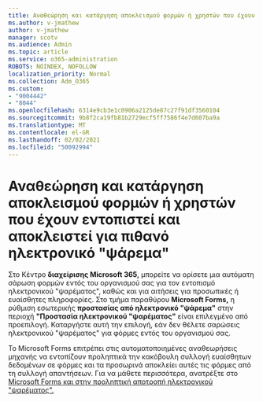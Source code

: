 ```yaml
---
title: Αναθεώρηση και κατάργηση αποκλεισμού φορμών ή χρηστών που έχουν εντοπιστεί και αποκλειστεί για πιθανό ηλεκτρονικό "ψάρεμα"
ms.author: v-jmathew
author: v-jmathew
manager: scotv
ms.audience: Admin
ms.topic: article
ms.service: o365-administration
ROBOTS: NOINDEX, NOFOLLOW
localization_priority: Normal
ms.collection: Adm_O365
ms.custom:
- "9004442"
- "8044"
ms.openlocfilehash: 6314e9cb3e1c0906a2125de87c27f91df3560104
ms.sourcegitcommit: 9b8f2ca19fb81b2729ecf5ff7586f4e7d607ba9a
ms.translationtype: MT
ms.contentlocale: el-GR
ms.lasthandoff: 02/02/2021
ms.locfileid: "50092994"
---
```

# <a name="review-and-unblock-forms-or-users-detected-and-blocked-for-potential-phishing"></a>Αναθεώρηση και κατάργηση αποκλεισμού φορμών ή χρηστών που έχουν εντοπιστεί και αποκλειστεί για πιθανό ηλεκτρονικό "ψάρεμα"

Στο Κέντρο **διαχείρισης Microsoft 365,** μπορείτε να ορίσετε μια αυτόματη σάρωση φορμών εντός του οργανισμού σας για τον εντοπισμό ηλεκτρονικού "ψαρέματος", καθώς και για αιτήσεις για προσωπικές ή ευαίσθητες πληροφορίες. Στο τμήμα παραθύρου **Microsoft Forms,** η ρύθμιση εσωτερικής **προστασίας από ηλεκτρονικό "ψάρεμα"** στην περιοχή **"Προστασία ηλεκτρονικού "ψαρέματος"** είναι επιλεγμένο από προεπιλογή. Καταργήστε αυτή την επιλογή, εάν δεν θέλετε σαρώσεις ηλεκτρονικού "ψαρέματος" για φόρμες εντός του οργανισμού σας.

Το Microsoft Forms επιτρέπει στις αυτοματοποιημένες αναθεωρήσεις μηχανής να εντοπίζουν προληπτικά την κακόβουλη συλλογή ευαίσθητων δεδομένων σε φόρμες και τα προσωρινά αποκλείει αυτές τις φόρμες από τη συλλογή απαντήσεων. Για να μάθετε περισσότερα, ανατρέξτε στο [Microsoft Forms και στην προληπτική αποτροπή ηλεκτρονικού "ψαρέματος".](https://support.microsoft.com/office/microsoft-forms-and-proactive-phishing-prevention-b3950a20-296d-4e8e-96f5-594ced998a90)

